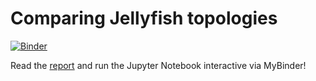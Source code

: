 # Comparing Jellyfish topologies

[![Binder](https://mybinder.org/badge_logo.svg)](https://mybinder.org/v2/gh/aparcar/ee607-project-jellyfish/master?filepath=EE607_Project.ipynb)

Read the [report](report.pdf) and run the Jupyter Notebook interactive via MyBinder!
